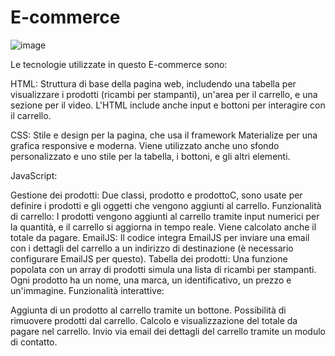 # E-commerce 
![image](https://github.com/user-attachments/assets/6eb7ced2-de91-4fae-a7bc-448adc22285b)


Le tecnologie utilizzate in questo E-commerce sono: 

HTML: Struttura di base della pagina web, includendo una tabella per visualizzare i prodotti (ricambi per stampanti), un'area per il carrello, e una sezione per il video. L'HTML include anche input e bottoni per interagire con il carrello.

CSS: Stile e design per la pagina, che usa il framework Materialize per una grafica responsive e moderna. Viene utilizzato anche uno sfondo personalizzato e uno stile per la tabella, i bottoni, e gli altri elementi.

JavaScript:

Gestione dei prodotti: Due classi, prodotto e prodottoC, sono usate per definire i prodotti e gli oggetti che vengono aggiunti al carrello.
Funzionalità di carrello: I prodotti vengono aggiunti al carrello tramite input numerici per la quantità, e il carrello si aggiorna in tempo reale. Viene calcolato anche il totale da pagare.
EmailJS: Il codice integra EmailJS per inviare una email con i dettagli del carrello a un indirizzo di destinazione (è necessario configurare EmailJS per questo).
Tabella dei prodotti: Una funzione popolata con un array di prodotti simula una lista di ricambi per stampanti. Ogni prodotto ha un nome, una marca, un identificativo, un prezzo e un'immagine.
Funzionalità interattive:

Aggiunta di un prodotto al carrello tramite un bottone.
Possibilità di rimuovere prodotti dal carrello.
Calcolo e visualizzazione del totale da pagare nel carrello.
Invio via email dei dettagli del carrello tramite un modulo di contatto.
